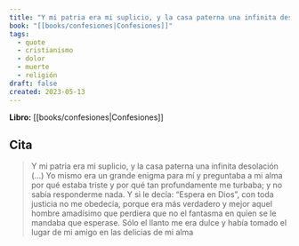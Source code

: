 ```yaml
---
title: "Y mi patria era mi suplicio, y la casa paterna una infinita desolación (…) Yo mi..."
book: "[[books/confesiones|Confesiones]]"
tags:
  - quote
  - cristianismo
  - dolor
  - muerte
  - religión
draft: false
created: 2023-05-13
---
```


**Libro:** [[books/confesiones|Confesiones]]

## Cita
> Y mi patria era mi suplicio, y la casa paterna una infinita desolación (…) Yo mismo era un grande enigma para mí y preguntaba a mi alma por qué estaba triste y por qué tan profundamente me turbaba; y no sabía responderme nada. Y si le decía: “Espera en Dios”, con toda justicia no me obedecía, porque era más verdadero y mejor aquel hombre amadísimo que perdiera que no el fantasma en quien se le mandaba que esperase. Sólo el llanto me era dulce y había tomado el lugar de mi amigo en las delicias de mi alma
